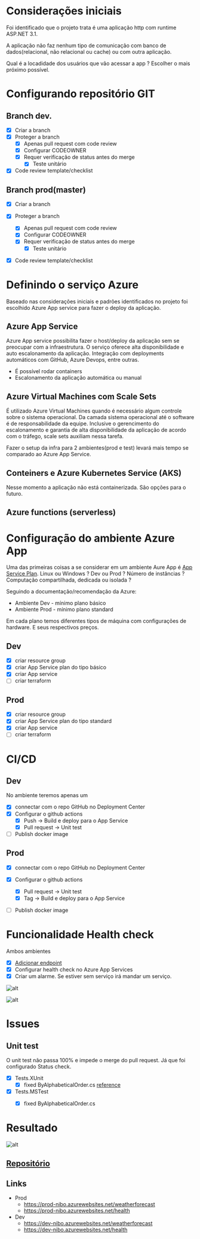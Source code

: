# Considerações iniciais

Foi identificado que o projeto trata é uma aplicação http com runtime ASP.NET 3.1.

A aplicação não faz nenhum tipo de comunicação com banco de dados(relacional, não relacional ou cache) ou com outra aplicação.

Qual é a locadidade dos usuários que vão acessar a app ?  Escolher o mais próximo possível.


# Configurando repositório GIT

## Branch dev.

- [x] Criar a branch
- [x] Proteger a branch
  - [x] Apenas pull request com code review
  - [x] Configurar CODEOWNER
  - [x] Requer verificação de status antes do merge
    - [x] Teste unitário    
- [x] Code review template/checklist

## Branch prod(master)
- [x] Criar a branch
- [x] Proteger a branch
  - [x] Apenas pull request com code review
  - [x] Configurar CODEOWNER
  - [x] Requer verificação de status antes do merge
    - [x] Teste unitário
- [x] Code review template/checklist


# Definindo o serviço Azure

Baseado nas considerações iniciais e padrões identificados no projeto foi escolhido Azure App service para fazer o deploy da aplicação.

## Azure App Service

Azure App service possibilita fazer o host/deploy da aplicação sem se preocupar com a infraestrutura. O serviço oferece alta disponibilidade e auto escalonamento da aplicação. Integração com deployments automáticos com GitHub, Azure Devops, entre outras.

* É possível rodar containers
* Escalonamento da aplicação automática ou manual
  

## Azure Virtual Machines com Scale Sets

É utilizado Azure Virtual Machines quando é necessário algum controle sobre o sistema operacional. Da camada sistema operacional até o software é de responsabilidade da equipe. Inclusive o gerencimento do escalonamento e garantia de alta disponibilidade da aplicação de acordo com o tráfego, scale sets auxiliam nessa tarefa.

Fazer o setup da infra para 2 ambientes(prod e test) levará mais tempo se comparado ao Azure App Service.

## Conteiners e Azure Kubernetes Service (AKS)

Nesse momento a aplicação não está containerizada. São opções para o futuro.

## Azure functions (serverless)



# Configuração do ambiente Azure App

Uma das primeiras coisas a se considerar em um ambiente Aure App é [App Service Plan](https://azure.microsoft.com/en-us/pricing/details/app-service/windows/#pricing). Linux ou Windows ? Dev ou Prod ? Número de instâncias ? Computação compartilhada, dedicada ou isolada ?

Seguindo a documentação/recomendação da Azure:  
* Ambiente Dev - mínimo plano básico
* Ambiente Prod - mínimo plano standard

Em cada plano temos diferentes tipos de máquina com configurações de hardware. E seus respectivos preços.


## Dev
- [x] criar resource group
- [x] criar App Service plan do tipo básico
- [x] criar App service  
- [ ] criar terraform 
## Prod
- [x] criar resource group
- [x] criar App Service plan do tipo standard
- [x] criar App service  
- [ ] criar terraform

# CI/CD

## Dev
No ambiente teremos apenas um 


- [x] connectar com o repo GitHub no Deployment Center
- [x] Configurar o github actions
  - [x] Push -> Build e deploy para o App Service
  - [x] Pull request -> Unit test
- [ ] Publish docker image
## Prod
- [x] connectar com o repo GitHub no Deployment Center
- [x] Configurar o github actions
  - [x] Pull request -> Unit test
  - [x] Tag -> Build e deploy para o App Service
- [ ] Publish docker image



# Funcionalidade Health check

Ambos ambientes

- [x] [Adicionar endpoint](https://docs.microsoft.com/en-us/aspnet/core/host-and-deploy/health-checks?view=aspnetcore-3.1)
- [x] Configurar health check no Azure App Services
- [x] Criar um alarme. Se estiver sem serviço irá mandar um serviço.

![alt](/imgs/healthcheck.png)

![alt](/imgs/metrics.png)

# Issues

## Unit test
O unit test não passa 100% e impede o merge do pull request. Já que foi configurado Status check.

- [X] Tests.XUnit
  - [x] fixed ByAlphabeticalOrder.cs [reference](https://github.com/dotnet/samples/blob/main/csharp/unit-testing/XUnit.TestProject/ByAlphabeticalOrder.cs)
- [x] Tests.MSTest
  - [x] fixed ByAlphabeticalOrder.cs


# Resultado

![alt](/imgs/overview.png)

## [Repositório](https://github.com/turnes/DevOpsChallenge)

## Links



- Prod
  - https://prod-nibo.azurewebsites.net/weatherforecast
  - https://prod-nibo.azurewebsites.net/health
- Dev
  - https://dev-nibo.azurewebsites.net/weatherforecast
  - https://dev-nibo.azurewebsites.net/health

